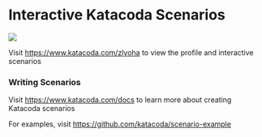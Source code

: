 # Interactive Katacoda Scenarios

[![](http://shields.katacoda.com/katacoda/zlyoha/count.svg)](https://www.katacoda.com/zlyoha "Get your profile on Katacoda.com")

Visit https://www.katacoda.com/zlyoha to view the profile and interactive scenarios

### Writing Scenarios
Visit https://www.katacoda.com/docs to learn more about creating Katacoda scenarios

For examples, visit https://github.com/katacoda/scenario-example
